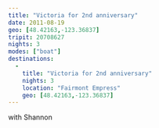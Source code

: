 ```yaml
---
title: "Victoria for 2nd anniversary"
date: 2011-08-19
geo: [48.42163,-123.36837]
tripit: 20708627
nights: 3
modes: ["boat"]
destinations:
  -
    title: "Victoria for 2nd anniversary"
    nights: 3
    location: "Fairmont Empress"
    geo: [48.42163,-123.36837]
---
```


with Shannon
